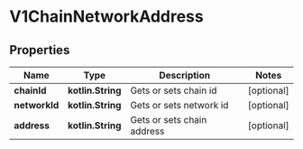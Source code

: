 
# V1ChainNetworkAddress

## Properties
| Name | Type | Description | Notes |
| ------------ | ------------- | ------------- | ------------- |
| **chainId** | **kotlin.String** | Gets or sets chain id |  [optional] |
| **networkId** | **kotlin.String** | Gets or sets network id |  [optional] |
| **address** | **kotlin.String** | Gets or sets chain address |  [optional] |



